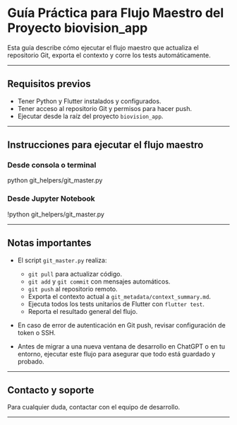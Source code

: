 # Guía Práctica para Flujo Maestro del Proyecto biovision_app

Esta guía describe cómo ejecutar el flujo maestro que actualiza el repositorio Git, exporta el contexto y corre los tests automáticamente.

---

## Requisitos previos

- Tener Python y Flutter instalados y configurados.
- Tener acceso al repositorio Git y permisos para hacer push.
- Ejecutar desde la raíz del proyecto `biovision_app`.

---

## Instrucciones para ejecutar el flujo maestro

### Desde consola o terminal

python git_helpers/git_master.py

### Desde Jupyter Notebook

!python git_helpers/git_master.py

---

## Notas importantes

- El script `git_master.py` realiza:
  - `git pull` para actualizar código.
  - `git add` y `git commit` con mensajes automáticos.
  - `git push` al repositorio remoto.
  - Exporta el contexto actual a `git_metadata/context_summary.md`.
  - Ejecuta todos los tests unitarios de Flutter con `flutter test`.
  - Reporta el resultado general del flujo.

- En caso de error de autenticación en Git push, revisar configuración de token o SSH.

- Antes de migrar a una nueva ventana de desarrollo en ChatGPT o en tu entorno, ejecutar este flujo para asegurar que todo está guardado y probado.

---

## Contacto y soporte

Para cualquier duda, contactar con el equipo de desarrollo.

---